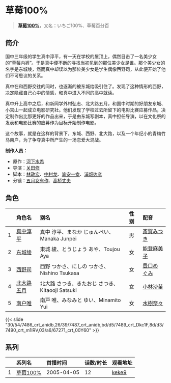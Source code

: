 # 草莓100%


> <u>**[草莓100%](http://bgm.tv/subject/1415)**</u>，又名：いちご100%、草莓百分百

## 简介


国中三年级的学生真中淳平，有一天在学校的屋顶上，偶然目击了一名美少女的“草莓内裤”。于是真中便不断的寻找当初见到的那位美少女是谁。那个美少女的名字是东城绫，然而真中却误以为那位美少女是学生偶像西野司，从此便开始了他们不可思议的关系。

真中在和西野交往的同时，也逐渐的被东城给吸引住了。发现了这种情形的西野，决定隐藏自己心中的情感，和真中进入不同的高中就读。

真中升上高中之后，和新同学外村弘志、北大路五月，和国中时期的好朋友东城、小宫山一起成立电影研究社。他们发现了学校过去所留下的电影比赛应募作品，决定制作出比那更好的作品出来，于是由东城写剧本，真中担任导演，以在文化祭的发表和电影比赛的应募作为目标开始制作电影。

这个故事，就是在这样的背景下，东城、西野、北大路，以及一个年纪小的青梅竹马南户，为了争夺真中所产生的一场恋爱大混战。

**制作人员：**
- 原作：[河下水希](http://bgm.tv/person/2818)
- 导演：[关田修](http://bgm.tv/person/1001)
- 脚本：[林政宏](http://bgm.tv/person/22425)、[中村龙](http://bgm.tv/person/22424)、[笔安一幸](http://bgm.tv/person/3358)、[浦畑达彦](http://bgm.tv/person/233)
- 分镜：[五月女有作](http://bgm.tv/person/1396)、[高桥丈夫](http://bgm.tv/person/1611)

## 角色

|     |   角色名   |   别名  | 性别 |  配音  |
|:--- |:------  |:----      |:---  |:--   |
| 1 | [真中淳平](http://bgm.tv/character/7486) | 真中 淳平、まなか じゅんぺい、Manaka Junpei | 男 | [斎賀みつき](http://bgm.tv/person/3924) |
| 2 | [东城绫](http://bgm.tv/character/7487) | 東城 綾、とうじょう あや、Toujou Aya | 女 | [能登麻美子](http://bgm.tv/person/3827) |
| 3 | [西野司](http://bgm.tv/character/7489) | 西野 つかさ、にしの つかさ、Nishino Tsukasa | 女 | [豊口めぐみ](http://bgm.tv/person/3866) |
| 4 | [北大路五月](http://bgm.tv/character/7490) | 北大路 さつき、きたおじ さつき、Kitaooji Satsuki | 女 | [小林沙苗](http://bgm.tv/person/4428) |
| 5 | [南户唯](http://bgm.tv/character/67271) | 南戸 唯、みなみと ゆい、Minamito Yui | 女 | [水樹奈々](http://bgm.tv/person/1) |

{{< slide "30/54/7486_crt_anidb,26/39/7487_crt_anidb,bd/d5/7489_crt_Dkc1F,8d/d3/7490_crt_m1lRV,03/a6/67271_crt_00Y60" >}}

## 系列

|     | 系列名    | 首播时间       | 话数/时长 | 观看地址                                                    |
| :-- | :----- | :--------- | :---- | :------------------------------------------------------ |
| 1   |[草莓100%](https://bgm.tv/subject/1415)| 2005-04-05 | 12    | [keke9](https://www.keke9.app/play/28493-4-250608.html) |



